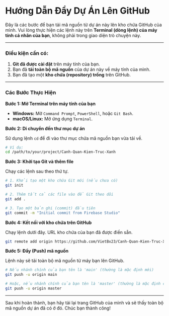
# Hướng Dẫn Đẩy Dự Án Lên GitHub

Đây là các bước để bạn tải mã nguồn từ dự án này lên kho chứa GitHub của mình. Vui lòng thực hiện các lệnh này trên **Terminal (dòng lệnh) của máy tính cá nhân của bạn**, không phải trong giao diện trò chuyện này.

---

### Điều kiện cần có:
1.  **Git đã được cài đặt** trên máy tính của bạn.
2.  Bạn đã **tải toàn bộ mã nguồn** của dự án này về máy tính của mình.
3.  Bạn đã tạo một **kho chứa (repository) trống** trên GitHub.

---

### Các Bước Thực Hiện

**Bước 1: Mở Terminal trên máy tính của bạn**

*   **Windows:** Mở `Command Prompt`, `PowerShell`, hoặc `Git Bash`.
*   **macOS/Linux:** Mở ứng dụng `Terminal`.

**Bước 2: Di chuyển đến thư mục dự án**

Sử dụng lệnh `cd` để đi vào thư mục chứa mã nguồn bạn vừa tải về.

```bash
# Ví dụ:
cd /path/to/your/project/Canh-Quan-Kien-Truc-Xanh
```

**Bước 3: Khởi tạo Git và thêm file**

Chạy các lệnh sau theo thứ tự.

```bash
# 1. Khởi tạo một kho chứa Git mới (nếu chưa có)
git init

# 2. Thêm tất cả các file vào để Git theo dõi
git add .

# 3. Tạo một bản ghi (commit) đầu tiên
git commit -m "Initial commit from Firebase Studio"
```

**Bước 4: Kết nối với kho chứa trên GitHub**

Chạy lệnh dưới đây. URL kho chứa của bạn đã được điền sẵn.

```bash
git remote add origin https://github.com/VietBx23/Canh-Quan-Kien-Truc-Xanh.git
```

**Bước 5: Đẩy (Push) mã nguồn**

Lệnh này sẽ tải toàn bộ mã nguồn từ máy bạn lên GitHub.

```bash
# Nếu nhánh chính của bạn tên là 'main' (thường là mặc định mới)
git push -u origin main

# Hoặc, nếu nhánh chính của bạn tên là 'master' (thường là mặc định cũ)
git push -u origin master
```

---

Sau khi hoàn thành, bạn hãy tải lại trang GitHub của mình và sẽ thấy toàn bộ mã nguồn dự án đã có ở đó. Chúc bạn thành công!
